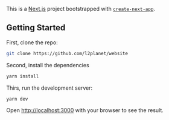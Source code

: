 This is a [Next.js](https://nextjs.org/) project bootstrapped with [`create-next-app`](https://github.com/vercel/next.js/tree/canary/packages/create-next-app).

## Getting Started

First, clone the repo:

```bash
git clone https://github.com/l2planet/website
```


Second, install the dependencies
```bash
yarn install
```



Thirs, run the development server:

```bash
yarn dev
```

Open [http://localhost:3000](http://localhost:3000) with your browser to see the result.
